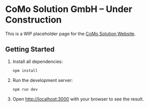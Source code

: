 # CoMo Solution GmbH – Under Construction

This is a WIP placeholder page for the [CoMo Solution Website](https://como-solution.de).

## Getting Started

1. Install all dependencies:

     ```bash
    npm install
    ```

1. Run the development server:

    ```bash
    npm run dev
    ```

1. Open [http://localhost:3000](http://localhost:3000) with your browser to see the result.
